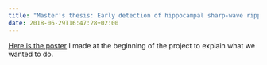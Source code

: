 ```yaml
---
title: "Master's thesis: Early detection of hippocampal sharp-wave ripples"
date: 2018-06-29T16:47:28+02:00
---
```


[Here is the poster](/Poster-SWR-NERF-retreat.pdf) I made at the beginning of
the project to explain what we wanted to do.
